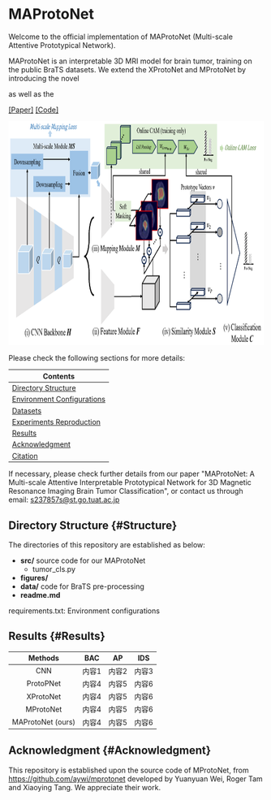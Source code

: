 # MAProtoNet
Welcome to the official implementation of MAProtoNet (Multi-scale Attentive Prototypical Network).

MAProtoNet is an interpretable 3D MRI model for brain tumor, training on the public BraTS datasets. We extend the XProtoNet and MProtoNet by introducing the novel 
<!-- quadruplet attention layers -->
as well as the 
<!-- multi-scale module. -->

[[Paper]]()
[[Code]](https://github.com/TUAT-Novice/maprotonet)

<img src="figures/framework.png" alt="Framework of MAProtoNet" width="901.8" height="441.45">

Please check the following sections for more details:

| Contents |
| ---- |
| [Directory Structure](#Structure) |
| [Environment Configurations]() |
| [Datasets]() |
| [Experiments Reproduction]() |
| [Results](#Results) |
| [Acknowledgment](Acknowledgmen) |
| [Citation]() |

If necessary, please check further details from our paper "MAProtoNet: A Multi-scale Attentive Interpretable Prototypical Network for 3D Magnetic Resonance Imaging Brain Tumor Classification", or contact us through email: s237857s@st.go.tuat.ac.jp




## Directory Structure {#Structure}
The directories of this repository are established as below:
* **src/** source code for our MAProtoNet
  * tumor_cls.py
* **figures/** 
* **data/** code for BraTS pre-processing 
* **readme.md**

requirements.txt: Environment configurations






## Results {#Results}
| Methods           | BAC | AP | IDS |
|:-----------------:|:-----:|:----:|:-----:|
| CNN               | 内容1 | 内容2 | 内容3 |
| ProtoPNet         | 内容4 | 内容5 | 内容6 |
| XProtoNet         | 内容4 | 内容5 | 内容6 |
| MProtoNet         | 内容4 | 内容5 | 内容6 |
| MAProtoNet (ours) | 内容4 | 内容5 | 内容6 |





## Acknowledgment  {#Acknowledgment}
This repository is established upon the source code of MProtoNet, from https://github.com/aywi/mprotonet developed by Yuanyuan Wei, Roger Tam and Xiaoying Tang. We appreciate their work.
